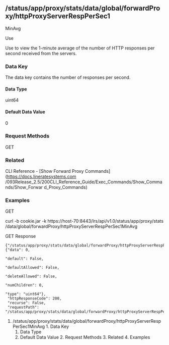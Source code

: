 ## /status/app/proxy/stats/data/global/forwardProxy/httpProxyServerRespPerSec1
MinAvg

Use

Use to view the 1-minute average of the number of HTTP responses per second
received from the servers.

### Data Key

The data key contains the number of responses per second.

#### Data Type

uint64

#### Default Data Value

0

### Request Methods

GET

### Related

CLI Reference - [Show Forward Proxy Commands](https://docs.lineratesystems.com
/093Release_2.5/200CLI_Reference_Guide/Exec_Commands/Show_Commands/Show_Forwar
d_Proxy_Commands)

### Examples

GET

curl -b cookie.jar -k https://host-70:8443/lrs/api/v1.0/status/app/proxy/stats
/data/global/forwardProxy/httpProxyServerRespPerSec1MinAvg

GET Response

    
    {"/status/app/proxy/stats/data/global/forwardProxy/httpProxyServerRespPerSec1MinAvg": {"data": 0,
                                                                                            "default": False,
                                                                                            "defaultAllowed": False,
                                                                                            "deleteAllowed": False,
                                                                                            "numChildren": 0,
                                                                                            "type": "uint64"},
     "httpResponseCode": 200,
     "recurse": False,
     "requestPath": "/status/app/proxy/stats/data/global/forwardProxy/httpProxyServerRespPerSec1MinAvg"}
    

  1. /status/app/proxy/stats/data/global/forwardProxy/httpProxyServerRespPerSec1MinAvg
    1. Data Key
      1. Data Type
      2. Default Data Value
    2. Request Methods
    3. Related
    4. Examples

